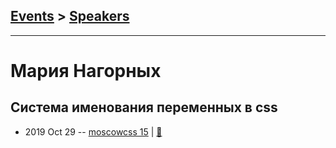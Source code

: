 ## [Events](../README.md) > [Speakers](../speakers.md)
---

# Мария Нагорных

## Система именования переменных в css
- 2019 Oct 29 -- [moscowcss 15](https://youtu.be/5QVnY8lJ6d8)  | [:notebook:](https://drive.google.com/file/d/1h_1_H2C9rM7y3zrB1FDm-3xkKMyCnZT6/view)  

